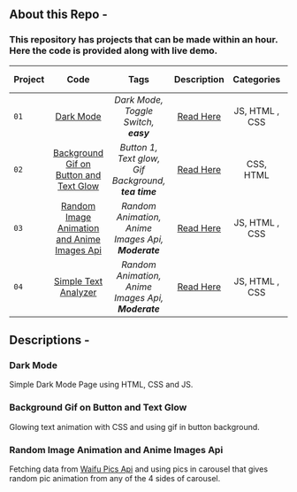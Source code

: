 ## About this Repo - 
### This repository has projects that can be made within an hour. Here the code is provided along with live demo.

| Project        | Code   |Tags | Description | Categories|Live Demo|
| ------------- |:-------:| :---:|:---:|:---:|:-----:|
| `01`  | [Dark Mode](https://github.com/bhavesh-chaudhari/1hr_MiniProjects-Components_HTML-CSS-JS/tree/main/Dark%20Mode) |*Dark Mode, Toggle Switch, **easy***|[Read Here](#dark-mode)|JS, HTML , CSS|[Live Demo](https://codepen.io/bhavesh_c/full/OJmVbvy) |
| `02`  | [Background Gif on Button and Text Glow](https://github.com/bhavesh-chaudhari/1hr_MiniProjects-Components_HTML-CSS-JS/tree/main/Button%201) |*Button 1, Text glow, Gif Background, **tea time***|[Read Here](#background-gif-on-button-and-text-glow)|CSS, HTML|[Live Demo](https://codepen.io/bhavesh_c/full/QWvbdrB) |
| `03`  | [Random Image Animation and Anime Images Api](https://github.com/bhavesh-chaudhari/Slider-and-Random-Anime-Image-Gif) |*Random Animation, Anime Images Api, **Moderate***|[Read Here](#random-image-animation-and-anime-images-api)|JS, HTML , CSS|[Live Demo](https://codepen.io/bhavesh_c/full/zYwqMLj) |
| `04`  | [Simple Text Analyzer](https://github.com/bhavesh-chaudhari/Slider-and-Random-Anime-Image-Gif) |*Random Animation, Anime Images Api, **Moderate***|[Read Here](#random-image-animation-and-anime-images-api)|JS, HTML , CSS|[Live Demo](https://codepen.io/bhavesh_c/full/zYwqMLj) |



## Descriptions -

### Dark Mode
Simple Dark Mode Page using HTML, CSS and JS.
### Background Gif on Button and Text Glow
Glowing text animation with CSS and using gif in button background.
### Random Image Animation and Anime Images Api
Fetching data from [Waifu Pics Api](https://waifu.pics/) and using pics in carousel that gives random pic animation from any of the 4 sides of carousel.
